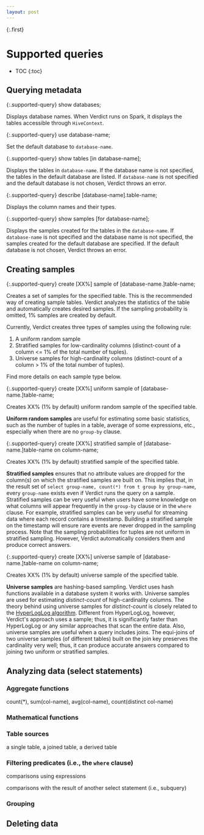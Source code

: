 ```yaml
---
layout: post
---
```


{:.first}
# Supported queries

* TOC
{:toc}

## Querying metadata

{:.supported-query}
show databases;

Displays database names. When Verdict runs on Spark, it displays the tables accessible through `HiveContext`.

{:.supported-query}
use database-name;

Set the default database to `database-name`.

{:.supported-query}
show tables [in database-name];

Displays the tables in `database-name`. If the database name is not specified, the tables in the default database are listed. If `database-name` is not specified and the default database is not chosen, Verdict throws an error.

{:.supported-query}
describe [database-name].table-name;

Displays the column names and their types.

{:.supported-query}
show samples [for database-name];

Displays the samples created for the tables in the `database-name`. If `database-name` is not specified and the database name is not specified, the samples created for the default database are specified. If the default database is not chosen, Verdict throws an error.


## Creating samples

{:.supported-query}
create [XX%] sample of [database-name.]table-name;

Creates a set of samples for the specified table. This is the recommended way of creating sample tables. Verdict analyzes the statistics of the table and automatically creates desired samples. If the sampling probability is omitted, 1% samples are created by default.

Currently, Verdict creates three types of samples using the following rule:
1. A uniform random sample
1. Stratified samples for low-cardinality columns (distinct-count of a column <= 1% of the total number of tuples).
1. Universe samples for high-cardinality columns (distinct-count of a column > 1% of the total number of tuples).

Find more details on each sample type below.

{:.supported-query}
create [XX%] uniform sample of [database-name.]table-name;

Creates XX% (1% by default) uniform random sample of the specified table.

**Uniform random samples** are useful for estimating some basic statistics, such as the number of tuples in a table, average of some expressions, etc., especially when there are no `group-by` clause.


{:.supported-query}
create [XX%] stratified sample of [database-name.]table-name on column-name;

Creates XX% (1% by default) stratified sample of the specified table.

**Stratified samples** ensures that no attribute values are dropped for the column(s) on which the stratified samples are built on. This implies that, in the result set of `select group-name, count(*) from t group by group-name`, every `group-name` exists even if Verdict runs the query on a sample. Stratified samples can be very useful when users have some knowledge on what columns will appear frequently in the `group-by` clause or in the `where` clause. For example, stratified samples can be very useful for streaming data where each record contains a timestamp. Building a stratified sample on the timestamp will ensure rare events are never dropped in the sampling process. Note that the sampling probabilities for tuples are not uniform in stratified sampling. However, Verdict automatically considers them and produce correct answers.


{:.supported-query}
create [XX%] universe sample of [database-name.]table-name on column-name;

Creates XX% (1% by default) universe sample of the specified table.

**Universe samples** are hashing-based sampling. Verdict uses hash functions available in a database system it works with. Universe samples are used for estimating *distinct-count* of high-cardinality columns. The theory behind using universe samples for *distinct-count* is closely related to the [HyperLogLog algorithm](https://en.wikipedia.org/wiki/HyperLogLog). Different from HyperLogLog, however, Verdict's approach uses a sample; thus, it is significantly faster than HyperLogLog or any similar approaches that scan the entire data. Also, universe samples are useful when a query includes joins. The equi-joins of two universe samples (of different tables) built on the join key preserves the cardinality very well; thus, it can produce accurate answers compared to joining two uniform or stratified samples.


## Analyzing data (select statements)

### Aggregate functions

count(\*), sum(col-name), avg(col-name), count(distinct col-name)

### Mathematical functions

### Table sources

a single table, a joined table, a derived table

### Filtering predicates (i.e., the `where` clause)

comparisons using expressions

comparisons with the result of another select statement (i.e., subquery)

### Grouping


## Deleting data
